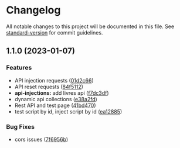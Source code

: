 # Changelog

All notable changes to this project will be documented in this file. See [standard-version](https://github.com/conventional-changelog/standard-version) for commit guidelines.

## 1.1.0 (2023-01-07)


### Features

* API injection requests ([01d2c66](https://github.com/robinrullo/api-land-random-script/commit/01d2c669f0c8dab093b5e41f226ed3c53e94c5b2))
* API reset requests ([84f5112](https://github.com/robinrullo/api-land-random-script/commit/84f51122ad7e17a5f2f9c5fbf04d983b610b39a0))
* **api-injections:** add livres api ([f7dc3df](https://github.com/robinrullo/api-land-random-script/commit/f7dc3dfc455e6fa4849a894c9bc7a3bea46352c0))
* dynamic api collections ([e38a2fd](https://github.com/robinrullo/api-land-random-script/commit/e38a2fdcf931e5c2b9239534098bc279379c9540))
* Rest API and test page ([41bd470](https://github.com/robinrullo/api-land-random-script/commit/41bd470d27166b1ce5f6fdc62abcdf8549597fcd))
* test script by id, inject script by id ([ea12885](https://github.com/robinrullo/api-land-random-script/commit/ea1288565763788ee5b3531b4921ec11f0f92ff9))


### Bug Fixes

* cors issues ([7f6956b](https://github.com/robinrullo/api-land-random-script/commit/7f6956bf78b13326497b725b6fe52109d06522e9))
